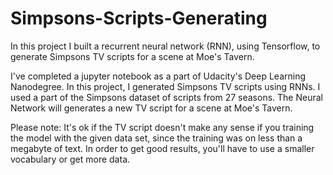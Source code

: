 # Simpsons-Scripts-Generating
In this project I built a recurrent neural network (RNN), using Tensorflow, to generate Simpsons TV scripts for a scene at Moe's Tavern.

I've completed a jupyter notebook as a part of Udacity's Deep Learning Nanodegree.
In this project, I generated Simpsons TV scripts using RNNs. I used a part of the Simpsons dataset of scripts from 27 seasons.
The Neural Network will generates a new TV script for a scene at Moe's Tavern.

Please note: It's ok if the TV script doesn't make any sense if you training the model with the given data set, 
since the training was on less than a megabyte of text.
In order to get good results, you'll have to use a smaller vocabulary or get more data.


